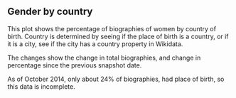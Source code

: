 <!--
.. title: Gender by Country
.. slug: gender-by-country
.. date: 2015-06-09 16:25:55 UTC+05:30
.. tags:
.. category:
.. link:
.. description:
.. type: text
.. template: gender_by_country.tmpl
-->

Gender by country
-----------------

This plot shows the percentage of biographies of women by country of birth.
Country is determined by seeing if the place of birth is a country, or if it is
a city, see if the city has a country property in Wikidata.

The changes show the change in total biographies, and change in percentage
since the previous snapshot date.

As of October 2014, only about 24% of biographies, had place of birth, so this
data is incomplete.
